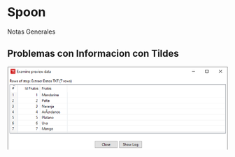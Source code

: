 # Spoon
Notas Generales


## Problemas con Informacion con Tildes


![Image text](Imagenes/Data_con_Tildes.png)



